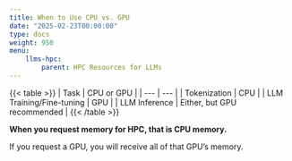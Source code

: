 ```yaml
---
title: When to Use CPU vs. GPU
date: "2025-02-23T00:00:00"
type: docs 
weight: 950
menu: 
    llms-hpc:
        parent: HPC Resources for LLMs
---
```


{{< table >}}
| Task | CPU or GPU |
| --- | --- |
| Tokenization | CPU |
| LLM Training/Fine-tuning | GPU |
| LLM Inference | Either, but GPU recommended |
{{< /table >}}

**When you request memory for HPC, that is CPU memory.**

If you request a GPU, you will receive all of that GPU’s memory.

